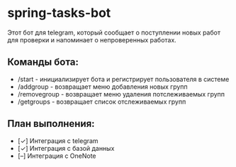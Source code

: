 # spring-tasks-bot 
Этот бот для telegram, который сообщает о поступлении новых работ для проверки и напоминает о непроверенных работах.

## Команды бота:
  * /start - инициализирует бота и регистрирует пользователя в системе
  * /addgroup - возвращает меню добавления новых групп
  * /removegroup - возвращает меню удаления потслеживаемых групп
  * /getgroups - возвращает список отслеживаемых групп
  
  
## План выполнения:
  * [✓] Интеграция с telegram
  * [✓] Интеграция с базой данных
  * [–] Интеграция с OneNote
